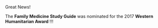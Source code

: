

Great News!

The **Family Medicine Study Guide** was nominated for the 2017&nbsp;**Western Humanitarian Award&nbsp;**!!!